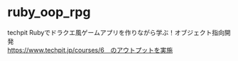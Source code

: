 # ruby_oop_rpg  
techpit Rubyでドラクエ風ゲームアプリを作りながら学ぶ！オブジェクト指向開発  
https://www.techpit.jp/courses/6　のアウトプットを実施  
